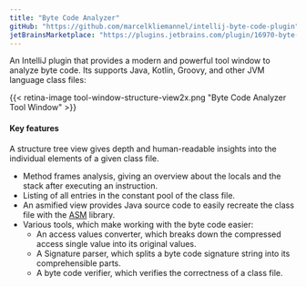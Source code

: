 ```yaml
---
title: "Byte Code Analyzer"
gitHub: "https://github.com/marcelkliemannel/intellij-byte-code-plugin"
jetBrainsMarketplace: "https://plugins.jetbrains.com/plugin/16970-byte-code-analyzer"
---
```


An IntelliJ plugin that provides a modern and powerful tool window to analyze byte code. Its supports Java, Kotlin, Groovy, and other JVM language class files:

{{< retina-image tool-window-structure-view2x.png "Byte Code Analyzer Tool Window" >}}

#### Key features
A structure tree view gives depth and human-readable insights into the individual elements of a given class file.
- Method frames analysis, giving an overview about the locals and the stack after executing an instruction.
- Listing of all entries in the constant pool of the class file.
- An asmified view provides Java source code to easily recreate the class file with the [ASM](https://asm.ow2.io) library.
- Various tools, which make working with the byte code easier:
  - An access values converter, which breaks down the compressed access single value into its original values.
  - A Signature parser, which splits a byte code signature string into its comprehensible parts.
  - A byte code verifier, which verifies the correctness of a class file.